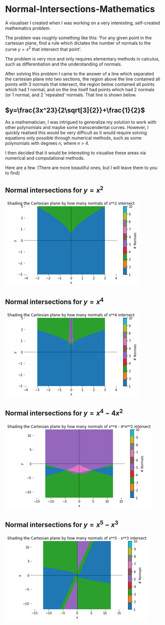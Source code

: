 # Normal-Intersections-Mathematics
A visualiser I created when I was working on a very interesting, self-created mathematics problem.

The problem was roughly something like this: 'For any given point in the cartesian plane, find a rule which dictates the number of normals to the curve $y=x^2$ that intersect that point'.

The problem is very nice and only requires elementary methods in calculus, such as differentiation and the understanding of normals.

After solving this problem I came to the answer of a line which separated the cartesian plane into two sections, the region above the line contained all points with 3 normals that intersect, the region below contained all points which had 1 normal, and on the line itself had points which had 2 normals (or 1 normal, and 2 'repeated' normals. That line is shown below.

## $y=\frac{3x^23}{2\sqrt[3]{2}}+\frac{1}{2}$

As a mathematician, I was intrigued to generalize my solution to work with other polynomials and maybe some transcendental curves. However, I quickly realised this would be very difficult as it would require solving equations only possible through numerical methods, such as some polynomials with degrees n, where n > 4.

I then decided that it would be interesting to visualise these areas via numerical and computational methods. 

Here are a few. (There are more beautiful ones, but I will leave them to you to find)

## Normal intersections for $y=x^2$
![Screenshot](x^2.png)
## Normal intersections for $y=x^4$
![Screenshot](x^4.png)
## Normal intersections for $y=x^4-4x^2$
![Screenshot](x^4-4x^2.png)
## Normal intersections for $y=x^5-x^3$
![Screenshot](x^5-x^3.png)
